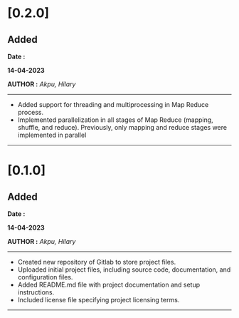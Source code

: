 # [0.2.0]
## Added

**Date :**

**14-04-2023**

**AUTHOR :**
*Akpu, Hilary*

___
* Added support for threading and multiprocessing in Map Reduce process.
* Implemented parallelization in all stages of Map Reduce (mapping, shuffle, and reduce). Previously, only mapping and reduce stages were implemented in parallel
___

# [0.1.0]
## Added

**Date :**

**14-04-2023**

**AUTHOR :**
*Akpu, Hilary*

___
* Created new repository of Gitlab to store project files.
* Uploaded initial project files, including source code, documentation, and configuration files.
* Added README.md file with project documentation and setup instructions.
* Included license file specifying project licensing terms.
___